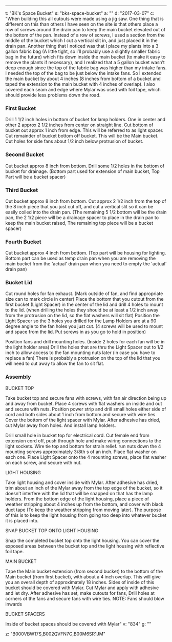 ---
t: "BK's Space Bucket"
s: "bks-space-bucket"
a: ""
d: "2017-03-07"
c: "When building this all cutouts were made using a jig saw. One thing that is different on this than others I have seen on the site is that others place a row of screws around the drain pan to keep the main bucket elevated out of the bottom of the pan. Instead of a row of screws, I used a section from the middle of the bucket which I cut a vertical slit in, and just placed it in the drain pan. Another thing that I noticed was that I place my plants into a 3 gallon fabric bag (A little tight, so I’ll probably use a slightly smaller fabric bag in the future) which fits down inside the main bucket (to make it easy to remove the plants if necessary), and I realized that a 5 gallon bucket wasn’t deep enough since the top of the fabric bag was higher than my intake fans. I needed the top of the bag to be
just below the intake fans. So I extended the main bucket by about 4 inches (8 inches from bottom of a bucket and taped the extension to the main bucket with 4 inches of overlap). I also covered each seam and edge where Mylar was used with foil tape, which should provide less problems down the road.

<h3>First Bucket</h3>

Drill 1 1/2 inch holes in bottom of bucket for lamp holders. One in center and other 2 approx 2 1/2 inches from center on straight line. Cut bottom of bucket out approx 1 inch from edge. This will be referred to as light spacer. Cut remainder of bucket bottom off bucket. This will be the Main bucket. Cut holes for side fans about 1/2 inch below protrusion of bucket.

<h3>Second Bucket</h3>

Cut bucket approx 8 inch from bottom. Drill some 1/2 holes in the bottom of bucket for drainage. (Bottom part used for extension of main bucket, Top Part will be a
bucket spacer)

<h3>Third Bucket</h3>

Cut bucket approx 8 inch from bottom. Cut approx 2 1/2 inch from the top of the 8 inch piece that you just cut off, and cut a vertical slit so it can be easily coiled into the drain pan. (The remaining 5 1/2 bottom will be the drain pan, the 2 1/2 piece will be a drainage spacer to place in the drain pan to keep the main bucket raised, The remaining top piece will be a bucket spacer)

<h3>Fourth Bucket</h3>

Cut bucket approx 4 inch from bottom. (Top part will be housing for lighting. Bottom part can be used as temp drain pan when you are removing the main bucket from the 'actual' drain pan when you need to empty the 'actual' drain pan)

<h3>Bucket Lid</h3>

Cut round holes for fan exhaust. (Mark outside of fan, and find appropriate size can to mark circle in center) Place the bottom that you cutout from the first bucket (Light
Spacer) in the center of the lid and drill 4 holes to mount to the lid. (when drilling the holes they should be at least a 1/2 inch away from the protrusion on the lid, so the flat washers will sit flat) Position the Light Spacer so the 3 holes you drilled for the Lamp Holders are at a 90 degree angle to the fan holes you just cut. (4 screws will be used to mount and space from the lid. Put screws in as you go to hold in position)

Position fans and drill mounting holes. (Inside 2 holes for each fan will be in the light holder area) Drill the holes that are thru the Light Spacer out to 1/2 inch to
allow access to the fan mounting nuts later (in case you have to replace a fan) There is probably a protrusion on the top of the lid that you will need to cut away to allow the fan to sit flat.

<h3>Assembly</h3>

BUCKET TOP

Take bucket top and secure fans with screws, with fan air direction being up and away from bucket. Place 4 screws with flat washers on inside and out and secure with
nuts. Position power strip and drill small holes either side of cord and both sides about 1 inch from bottom and secure with wire ties. Cover the bottom of the light spacer with Mylar. After adhesive has dried, cut Mylar away from holes. And install lamp holders.

Drill small hole in bucket top for electrical cord. Cut female end from extension cord off, push through hole and make wiring connections to the light sockets. Wire tie top and bottom for strain relief. run nuts down the 4 mounting screws approximately 3/8th s of an inch. Place flat washer on each one. Place Light Spacer onto the 4 mounting screws, place flat washer on each screw, and secure with nut.

LIGHT HOUSING

Take light housing and cover inside with Mylar. After adhesive has dried, trim about an inch of the Mylar away from the top edge of the bucket, so it doesn't interfere with the lid that will be snapped on that has the lamp holders. From the bottom edge of the light housing, place a piece of weather stripping about 4 inches up from the bottom, and cover with black duct tape (To keep the weather stripping from moving later). The purpose of this is to keep the light housing from going too deep into whatever bucket it is placed into.

SNAP BUCKET TOP ONTO LIGHT HOUSING

Snap the completed bucket top onto the light housing. You can cover the exposed areas between the bucket top and the light housing with reflective foil tape.

MAIN BUCKET

Tape the Main bucket extension (from second bucket) to the bottom of the Main bucket (from first bucket), with about a 4 inch overlap. This will give you an overall depth of approximately 18 inches. Sides of inside of this bucket should be covered with Mylar. Cut Mylar and apply with adhesive and let dry. After adhesive has set, make cutouts for fans, Drill holes at corners of the fans and secure fans with wire ties. NOTE: Fans should blow inwards

BUCKET SPACERS

Inside of bucket spaces should be covered with Mylar"
v: "834"
g: ""

z: "B000VBW17S,B002QVFN7G,B00M6SR1JM"
